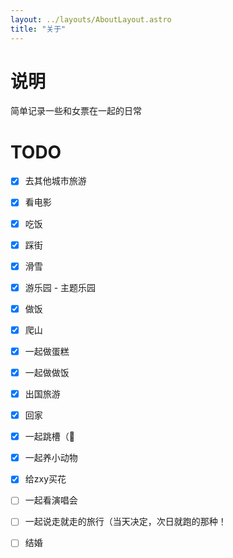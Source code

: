 ```yaml
---
layout: ../layouts/AboutLayout.astro
title: "关于"
---
```


# 说明

简单记录一些和女票在一起的日常

# TODO

- [x] 去其他城市旅游
- [x] 看电影
- [x] 吃饭
- [x] 踩街
- [x] 滑雪
- [x] 游乐园 - 主题乐园
- [x] 做饭
- [x] 爬山
- [x] 一起做蛋糕
- [x] 一起做做饭
- [x] 出国旅游
- [x] 回家
- [x] 一起跳槽（🤣
- [x] 一起养小动物
- [x] 给zxy买花
- [ ] 一起看演唱会
- [ ] 一起说走就走的旅行（当天决定，次日就跑的那种！
- [ ] 结婚

